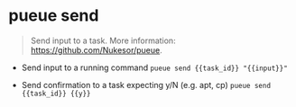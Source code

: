 # pueue send
> Send input to a task.
> More information: <https://github.com/Nukesor/pueue>.

- Send input to a running command
`pueue send {{task_id}} "{{input}}"`

- Send confirmation to a task expecting y/N (e.g. apt, cp)
`pueue send {{task_id}} {{y}}`
